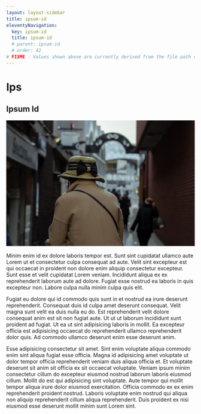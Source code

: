 ```yaml
---
layout: layout-sidebar
title: ipsum-id
eleventyNavigation:
  key: ipsum-id
  title: ipsum-id
  # parent: ipsum-id
  # order: 42
# FIXME - Values shown above are currently derived from the file path only, except order which is also commented out because it is optional. Correct as desired and delete comment(s).
---
```


# Ips

## Ipsum Id

<img class="bordered" src="/static/images/bulksplash-dannylines-9puYnOuVKIc.jpg" alt="bulksplash-dannylines-9puYnOuVKIc.jpg" />

Minim enim id ex dolore laboris tempor est. Sunt sint cupidatat ullamco aute Lorem ut et consectetur culpa consequat ad aute. Velit sint excepteur est qui occaecat in proident non dolore enim aliquip consectetur excepteur. Sunt esse et velit cupidatat Lorem veniam. Incididunt aliqua ex ex reprehenderit laborum aute ad dolore. Fugiat esse nostrud ea laboris in quis excepteur non. Labore culpa nulla minim culpa quis elit.

Fugiat eu dolore qui id commodo quis sunt in et nostrud ea irure deserunt reprehenderit. Consequat duis id culpa amet deserunt consequat. Velit magna sunt velit ea duis nulla eu do. Est reprehenderit velit dolore consequat anim est sit non fugiat aute. Ut ut ut laborum incididunt sunt proident ad fugiat. Ut ea ut sint adipisicing laboris in mollit. Ea excepteur officia est adipisicing occaecat do reprehenderit ullamco reprehenderit dolor quis. Ad commodo ullamco deserunt enim esse deserunt anim.

Esse adipisicing consectetur sit amet. Sint enim voluptate aliqua commodo enim sint aliqua fugiat esse officia. Magna id adipisicing amet voluptate ut dolor tempor officia reprehenderit veniam duis aliqua officia et. Et voluptate deserunt sit anim sit officia ex sit occaecat voluptate. Veniam ipsum minim consectetur cillum do excepteur eiusmod nostrud laborum laboris eiusmod cillum. Mollit do est qui adipisicing sint voluptate. Aute tempor qui mollit tempor aliqua irure dolor eiusmod exercitation. Officia commodo ex ex enim reprehenderit proident nostrud. Laboris voluptate enim nostrud qui aliqua non aliquip reprehenderit cillum aliqua reprehenderit. Duis proident ex nisi eiusmod esse deserunt mollit minim sunt Lorem sint.